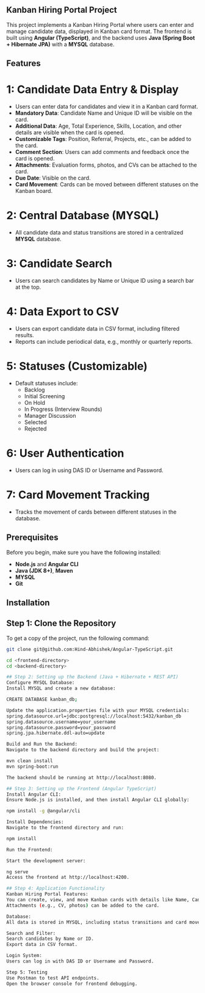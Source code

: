 ## Kanban Hiring Portal Project

This project implements a Kanban Hiring Portal where users can enter and manage candidate data, displayed in Kanban card format. 
The frontend is built using **Angular (TypeScript)**, and the backend uses **Java (Spring Boot + Hibernate JPA)** with a **MYSQL** database.

## Features

# 1: Candidate Data Entry & Display
- Users can enter data for candidates and view it in a Kanban card format.
- **Mandatory Data**: Candidate Name and Unique ID will be visible on the card.
- **Additional Data**: Age, Total Experience, Skills, Location, and other details are visible when the card is opened.
- **Customizable Tags**: Position, Referral, Projects, etc., can be added to the card.
- **Comment Section**: Users can add comments and feedback once the card is opened.
- **Attachments**: Evaluation forms, photos, and CVs can be attached to the card.
- **Due Date**: Visible on the card.
- **Card Movement**: Cards can be moved between different statuses on the Kanban board.

# 2: Central Database (MYSQL)
- All candidate data and status transitions are stored in a centralized **MYSQL** database.

# 3: Candidate Search
- Users can search candidates by Name or Unique ID using a search bar at the top.

# 4: Data Export to CSV
- Users can export candidate data in CSV format, including filtered results.
- Reports can include periodical data, e.g., monthly or quarterly reports.

# 5: Statuses (Customizable)
- Default statuses include:
  - Backlog
  - Initial Screening
  - On Hold
  - In Progress (Interview Rounds)
  - Manager Discussion
  - Selected
  - Rejected

# 6: User Authentication
- Users can log in using DAS ID or Username and Password. 

# 7: Card Movement Tracking
- Tracks the movement of cards between different statuses in the database.

## Prerequisites
Before you begin, make sure you have the following installed:
- **Node.js** and **Angular CLI**
- **Java (JDK 8+)**, **Maven**
- **MYSQL**
- **Git**

## Installation

## Step 1: Clone the Repository
To get a copy of the project, run the following command:
```bash
git clone git@github.com:Hind-Abhishek/Angular-TypeScript.git

cd <frontend-directory>
cd <backend-directory>

## Step 2: Setting up the Backend (Java + Hibernate + REST API)
Configure MYSQL Database:
Install MYSQL and create a new database:

CREATE DATABASE kanban_db;

Update the application.properties file with your MYSQL credentials:
spring.datasource.url=jdbc:postgresql://localhost:5432/kanban_db
spring.datasource.username=your_username
spring.datasource.password=your_password
spring.jpa.hibernate.ddl-auto=update

Build and Run the Backend:
Navigate to the backend directory and build the project:

mvn clean install
mvn spring-boot:run

The backend should be running at http://localhost:8080.

## Step 3: Setting up the Frontend (Angular TypeScript)
Install Angular CLI:
Ensure Node.js is installed, and then install Angular CLI globally:

npm install -g @angular/cli

Install Dependencies:
Navigate to the frontend directory and run:

npm install

Run the Frontend:

Start the development server:

ng serve
Access the frontend at http://localhost:4200.

## Step 4: Application Functionality
Kanban Hiring Portal Features:
You can create, view, and move Kanban cards with details like Name, Candidate ID, and tags.
Attachments (e.g., CV, photos) can be added to the card.

Database:
All data is stored in MYSQL, including status transitions and card movement.

Search and Filter:
Search candidates by Name or ID.
Export data in CSV format.

Login System:
Users can log in with DAS ID or Username and Password.

Step 5: Testing
Use Postman to test API endpoints.
Open the browser console for frontend debugging.
